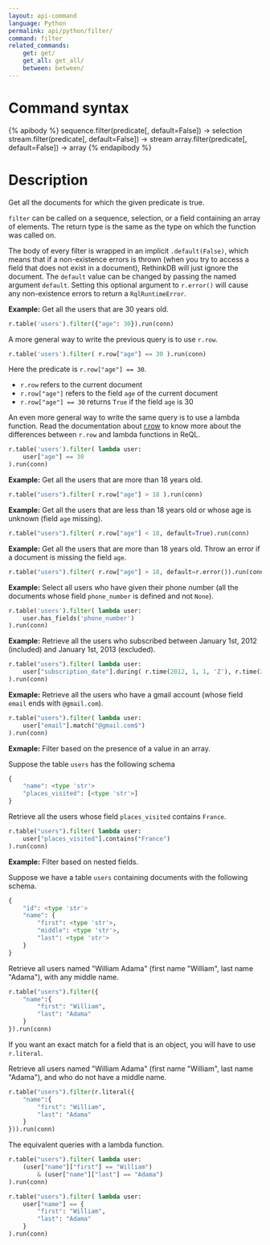 ```yaml
---
layout: api-command
language: Python
permalink: api/python/filter/
command: filter
related_commands:
    get: get/
    get_all: get_all/
    between: between/
---
```


# Command syntax #

{% apibody %}
sequence.filter(predicate[, default=False]) &rarr; selection
stream.filter(predicate[, default=False]) &rarr; stream
array.filter(predicate[, default=False]) &rarr; array
{% endapibody %}

# Description #

Get all the documents for which the given predicate is true.

`filter` can be called on a sequence, selection, or a field containing an array of
elements. The return type is the same as the type on which the function was called on.

The body of every filter is wrapped in an implicit `.default(False)`, which means that
if a non-existence errors is thrown (when you try to access a field that does not exist
in a document), RethinkDB will just ignore the document.
The `default` value can be changed by passing the named argument `default`.
Setting this optional argument to `r.error()` will cause any non-existence errors to
return a `RqlRuntimeError`.


__Example:__ Get all the users that are 30 years old.

```py
r.table('users').filter({"age": 30}).run(conn)
```

A more general way to write the previous query is to use `r.row`.

```py
r.table('users').filter( r.row["age"] == 30 ).run(conn)
```

Here the predicate is `r.row["age"] == 30`.

- `r.row` refers to the current document
- `r.row["age"]` refers to the field `age` of the current document
- `r.row["age"] == 30` returns `True` if the field `age` is 30


An even more general way to write the same query is to use a lambda function.
Read the documentation about [r.row](../row/) to know more about the differences
between `r.row` and lambda functions in ReQL.

```py
r.table('users').filter( lambda user:
    user["age"] == 30
).run(conn)
```


__Example:__ Get all the users that are more than 18 years old.

```py
r.table("users").filter( r.row["age"] > 18 ).run(conn)
```

__Example:__ Get all the users that are less than 18 years old or whose age is unknown
(field `age` missing).

```py
r.table("users").filter( r.row["age"] < 18, default=True).run(conn)
```

__Example:__ Get all the users that are more than 18 years old. Throw an error if a
document is missing the field `age`.

```py
r.table("users").filter( r.row["age"] > 18, default=r.error()).run(conn)
```



__Example:__ Select all users who have given their phone number (all the documents
whose field `phone_number` is defined and not `None`).

```py
r.table('users').filter( lambda user:
    user.has_fields('phone_number')
).run(conn)
```

__Example:__ Retrieve all the users who subscribed between January 1st, 2012
(included) and January 1st, 2013 (excluded).

```py
r.table("users").filter( lambda user:
    user["subscription_date"].during( r.time(2012, 1, 1, 'Z'), r.time(2013, 1, 1, 'Z') )
).run(conn)
```


__Exmaple:__ Retrieve all the users who have a gmail account (whose field `email` ends
with `@gmail.com`).


```py
r.table("users").filter( lambda user:
    user["email"].match("@gmail.com$")
).run(conn)
```

__Exmaple:__ Filter based on the presence of a value in an array.

Suppose the table `users` has the following schema

```py
{
    "name": <type 'str'>
    "places_visited": [<type 'str'>]
}
```

Retrieve all the users whose field `places_visited` contains `France`.

```py
r.table("users").filter( lambda user:
    user["places_visited"].contains("France")
).run(conn)
```

__Example:__ Filter based on nested fields.

Suppose we have a table `users` containing documents with the following schema.

```py
{
    "id": <type 'str'>
    "name": {
        "first": <type 'str'>,
        "middle": <type 'str'>,
        "last": <type 'str'>
    }
}
```

Retrieve all users named "William Adama" (first name "William", last name
"Adama"), with any middle name.


```py
r.table("users").filter({
    "name":{
        "first": "William",
        "last": "Adama"
    }
}).run(conn)
```

If you want an exact match for a field that is an object, you will have to use `r.literal`.

Retrieve all users named "William Adama" (first name "William", last name
"Adama"), and who do not have a middle name.

```py
r.table("users").filter(r.literal({
    "name":{
        "first": "William",
        "last": "Adama"
    }
})).run(conn)
```


The equivalent queries with a lambda function.

```py
r.table("users").filter( lambda user:
    (user["name"]["first"] == "William")
        & (user["name"]["last"] == "Adama")
).run(conn)
```

```py
r.table("users").filter( lambda user:
    user["name"] == {
        "first": "William",
        "last": "Adama"
    }
).run(conn)
```

